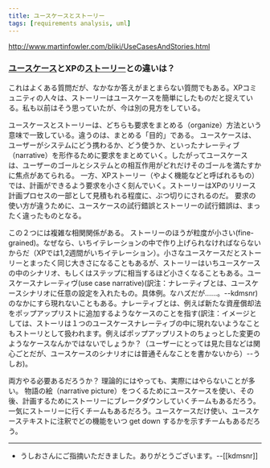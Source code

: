 ```yaml
---
title: ユースケースとストーリー
tags: [requirements analysis, uml]
---
```


http://www.martinfowler.com/bliki/UseCasesAndStories.html

### [ユースケース](/UseCase)とXPの[ストーリー](/UserStory)との違いは？

これはよくある質問だが、なかなか答えがまとまらない質問でもある。XPコミュニティの人々は、ストーリーはユースケースを簡単にしたものだと捉えている。私も以前はそう思っていたが、今は別の見方をしている。

ユースケースとストーリーは、どちらも要求をまとめる（organize）方法という意味で一致している。違うのは、まとめる「目的」である。
ユースケースは、ユーザーがシステムにどう携わるか、どう使うか、といったナレーティブ（narrative）を形作るために要求をまとめていく。したがってユースケースは、ユーザーのゴールとシステムとの相互作用がどれだけそのゴールを満たすかに焦点があてられる。
一方、XPストーリー（やよく機能などと呼ばれるもの）では、計画ができるよう要求を小さく刻んでいく。ストーリーはXPのリリース計画プロセスの一部として見積もれる程度に、ぶつ切りにされるのだ。
要求の使い方が違うために、ユースケースの試行錯誤とストーリーの試行錯誤は、まったく違ったものとなる。

この２つには複雑な相関関係がある。
ストーリーのほうが粒度が小さい(fine-grained)。なぜなら、いちイテレーションの中で作り上げられなければならないからだ（XPでは1,2週間がいちイテレーション）。小さなユースケースだとストーリーとまったく同じ大きさになることもあるが、ストーリーはいちユースケースの中のシナリオ、もしくはステップに相当するほど小さくなることもある。ユースケースナレーティヴ(use case narrative)(訳注：ナレーティブとは、ユースケースシナリオに任意の設定を入れたもの。具体例。なハズだが……。--kdmsnr)のなかにすら現れないこともある。ナレーティブとは、例えば新たな資産償却法をポップアップリストに追加するようなケースのことを指す(訳注：イメージとしては、ストーリは１つのユースケースナレーティブの中に現れないようなこともストーリとして扱われます。例えばポップアップリストのちょっとした変更のようなケースなんかではないでしょうか？（ユーザーにとっては見た目などは関心ごとだが、ユースケースのシナリオには普通そんなことを書かないから）--うしお)。

両方やる必要あるだろうか？ 理論的にはやっても、実際にはやらないことが多い。
物語の絵（narrative picture）をつくるためにユースケースを使い、その後、計画するためにストーリーにブレークダウンしていくチームもあるだろう。一気にストーリーに行くチームもあるだろう。ユースケースだけ使い、ユースケーステキストに注釈でどの機能をいつ get down するかを示すチームもあるだろう。

----
* うしおさんにご指摘いただきました。ありがとうございます。--[[kdmsnr]]

